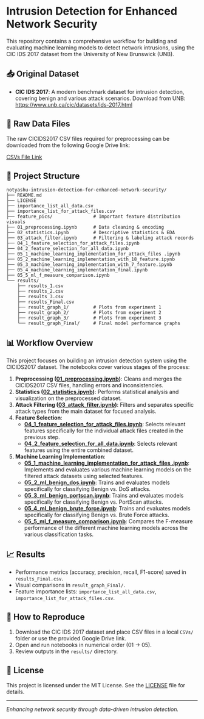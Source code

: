# Intrusion Detection for Enhanced Network Security

This repository contains a comprehensive workflow for building and evaluating machine learning models to detect network intrusions, using the CIC IDS 2017 dataset from the University of New Brunswick (UNB).

## 📥 Original Dataset

- **CIC IDS 2017**: A modern benchmark dataset for intrusion detection, covering benign and various attack scenarios. Download from UNB:
  https://www.unb.ca/cic/datasets/ids-2017.html

## 📂 Raw Data Files

The raw CICIDS2017 CSV files required for preprocessing can be downloaded from the following Google Drive link:

[CSVs File Link](https://drive.google.com/drive/folders/1GtoNMR5SUJ81wkDLXINBwcJ8HtZbABhi?usp=sharing)

## 🚀 Project Structure

```
notyashu-intrusion-detection-for-enhanced-network-security/
├── README.md
├── LICENSE
├── importance_list_all_data.csv
├── importance_list_for_attack_files.csv
├── feature_pics/               # Important feature distribution visuals
├── 01_preprocessing.ipynb      # Data cleaning & encoding
├── 02_statistics.ipynb         # Descriptive statistics & EDA
├── 03_attack_filter.ipynb      # Filtering & labeling attack records
├── 04_1_feature_selection_for_attack_files.ipynb
├── 04_2_feature_selection_for_all_data.ipynb
├── 05_1_machine_learning_implementation_for_attack_files .ipynb
├── 05_2_machine_learning_implementation_with_18_feature.ipynb
├── 05_3_machine_learning_implementation_with_7_feature.ipynb
├── 05_4_machine_learning_implementation_final.ipynb
├── 05_5_ml_f_measure_comparison.ipynb
└── results/
    ├── results_1.csv
    ├── results_2.csv
    ├── results_3.csv
    ├── results_Final.csv
    ├── result_graph_1/         # Plots from experiment 1
    ├── result_graph_2/         # Plots from experiment 2
    ├── result_graph_3/         # Plots from experiment 3
    └── result_graph_Final/     # Final model performance graphs
```

## 📊 Workflow Overview

This project focuses on building an intrusion detection system using the CICIDS2017 dataset. The notebooks cover various stages of the process:

1. **Preprocessing ([01_preprocessing.ipynb](01_preprocessing.ipynb))**: Cleans and merges the CICIDS2017 CSV files, handling errors and inconsistencies.
2. **Statistics ([02_statistics.ipynb](02_statistics.ipynb))**: Performs statistical analysis and visualization on the preprocessed dataset.
3. **Attack Filtering ([03_attack_filter.ipynb](03_attack_filter.ipynb))**: Filters and separates specific attack types from the main dataset for focused analysis.
4. **Feature Selection**:
    * **[04_1_feature_selection_for_attack_files.ipynb](04_1_feature_selection_for_attack_files.ipynb)**: Selects relevant features specifically for the individual attack files created in the previous step.
    * **[04_2_feature_selection_for_all_data.ipynb](04_2_feature_selection_for_all_data.ipynb)**: Selects relevant features using the entire combined dataset.
5. **Machine Learning Implementation**:
    * **[05_1_machine_learning_implementation_for_attack_files .ipynb](05_1_machine_learning_implementation_for_attack_files.ipynb)**: Implements and evaluates various machine learning models on the filtered attack datasets using selected features.
    * **[05_2_ml_benign_dos.ipynb](05_2_ml_benign_dos.ipynb)**: Trains and evaluates models specifically for classifying Benign vs. DoS attacks.
    * **[05_3_ml_benign_portscan.ipynb](05_3_ml_benign_portscan.ipynb)**: Trains and evaluates models specifically for classifying Benign vs. PortScan attacks.
    * **[05_4_ml_benign_brute_force.ipynb](05_4_ml_benign_brute_force.ipynb)**: Trains and evaluates models specifically for classifying Benign vs. Brute Force attacks.
    * **[05_5_ml_f_measure_comparison.ipynb](05_5_ml_f_measure_comparison.ipynb)**: Compares the F-measure performance of the different machine learning models across the various classification tasks.

## 📈 Results

- Performance metrics (accuracy, precision, recall, F1-score) saved in `results_Final.csv`.
- Visual comparisons in `result_graph_Final/`.
- Feature importance lists:  `importance_list_all_data.csv`, `importance_list_for_attack_files.csv`.

## 📝 How to Reproduce

1. Download the CIC IDS 2017 dataset and place CSV files in a local `CSVs/` folder or use the provided Google Drive link.
2. Open and run notebooks in numerical order (01 → 05).
3. Review outputs in the `results/` directory.

## 📄 License

This project is licensed under the MIT License. See the [LICENSE](LICENSE) file for details.

---
*Enhancing network security through data-driven intrusion detection.*

